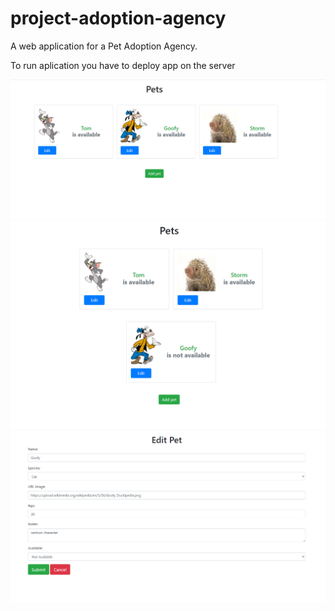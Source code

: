 # project-adoption-agency

A web application for a Pet Adoption Agency.

To run aplication you have to deploy app on the server

<img src="https://raw.githubusercontent.com/Spartak-Belov-Floresku/img-jg/main/adoption-agency-1.png">

<img src="https://raw.githubusercontent.com/Spartak-Belov-Floresku/img-jg/main/adoption-agency-2.png">

<img src="https://raw.githubusercontent.com/Spartak-Belov-Floresku/img-jg/main/adoption-agency-3.png">
